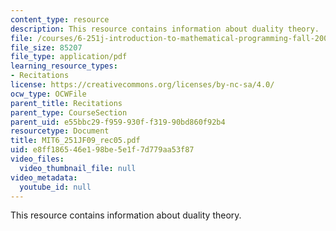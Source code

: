 ```yaml
---
content_type: resource
description: This resource contains information about duality theory.
file: /courses/6-251j-introduction-to-mathematical-programming-fall-2009/e8ff186546e198be5e1f7d779aa53f87_MIT6_251JF09_rec05.pdf
file_size: 85207
file_type: application/pdf
learning_resource_types:
- Recitations
license: https://creativecommons.org/licenses/by-nc-sa/4.0/
ocw_type: OCWFile
parent_title: Recitations
parent_type: CourseSection
parent_uid: e55bbc29-f959-930f-f319-90bd860f92b4
resourcetype: Document
title: MIT6_251JF09_rec05.pdf
uid: e8ff1865-46e1-98be-5e1f-7d779aa53f87
video_files:
  video_thumbnail_file: null
video_metadata:
  youtube_id: null
---
```

This resource contains information about duality theory.